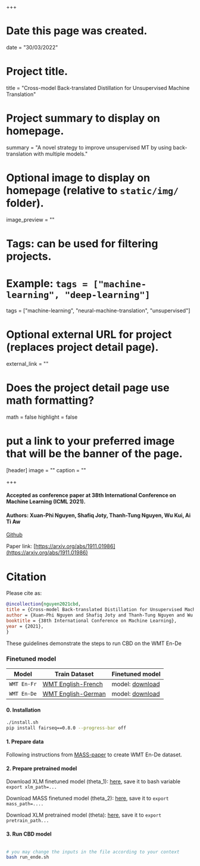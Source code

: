 +++
# Date this page was created.
date = "30/03/2022"

# Project title.
title = "Cross-model Back-translated Distillation for Unsupervised Machine Translation"

# Project summary to display on homepage.
summary = "A novel strategy to improve unsupervised MT by using back-translation with multiple models."

# Optional image to display on homepage (relative to `static/img/` folder).
image_preview = ""

# Tags: can be used for filtering projects.
# Example: `tags = ["machine-learning", "deep-learning"]`
tags = ["machine-learning", "neural-machine-translation", "unsupervised"]

# Optional external URL for project (replaces project detail page).
external_link = ""

# Does the project detail page use math formatting?
math = false
highlight = false
# put a link to your preferred image that will be the banner of the page.
[header]
image = ""
caption = ""

+++

#### Accepted as conference paper at 38th International Conference on Machine Learning (ICML 2021).
#### Authors: Xuan-Phi Nguyen, Shafiq Joty, Thanh-Tung Nguyen, Wu Kui, Ai Ti Aw

[Github](https://nxphi47.github.io/publications/2021-multiagent-crosstranslated-unsupmt/)

Paper link: [https://arxiv.org/abs/1911.01986](https://arxiv.org/abs/1911.01986)

# Citation

Please cite as:

```bibtex
@incollection{nguyen2021cbd,
title = {Cross-model Back-translated Distillation for Unsupervised Machine Translation},
author = {Xuan-Phi Nguyen and Shafiq Joty and Thanh-Tung Nguyen and Wu Kui and Ai Ti Aw},
booktitle = {38th International Conference on Machine Learning},
year = {2021},
}
```

These guidelines demonstrate the steps to run CBD on the WMT En-De

### Finetuned model

Model | Train Dataset | Finetuned model
---|---|---
`WMT En-Fr` | [WMT English-French](not-ready) | model: [download](https://www.dropbox.com/s/qi02mbeh39cpow8/checkpoint1.infer.pth?dl=0) 
`WMT En-De` | [WMT English-German](not-ready) | model: [download](https://drive.google.com/file/d/1PEH6sW3Vp2RuwLLblJNxUm7L18zHgXhz/view?usp=sharing) 

#### 0. Installation

```bash
./install.sh
pip install fairseq==0.8.0 --progress-bar off
```

#### 1. Prepare data

Following instructions from [MASS-paper](https://github.com/microsoft/MASS) to create WMT En-De dataset.

#### 2. Prepare pretrained model

Download XLM finetuned model (theta_1): [here](https://drive.google.com/file/d/1EiJSwR49fD3N-iBpAsy0jv-18CdOd1sN/view?usp=sharing), save it to bash variable `export xlm_path=...`

Download MASS finetuned model (theta_2): [here](https://modelrelease.blob.core.windows.net/mass/mass_ft_ende_1024.pth), save it to `export mass_path=....`

Download XLM pretrained model (theta): [here](https://dl.fbaipublicfiles.com/XLM/mlm_ende_1024.pth), save it to `export pretrain_path...`


#### 3. Run CBD model
```bash

# you may change the inputs in the file according to your context
bash run_ende.sh

```

